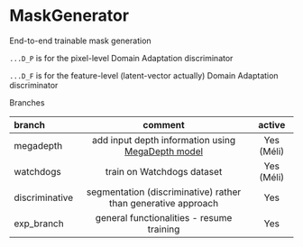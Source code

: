 # MaskGenerator
End-to-end trainable mask generation


`...D_P` is for the pixel-level Domain Adaptation discriminator

`...D_F` is for the feature-level (latent-vector actually) Domain Adaptation discriminator

Branches

|branch|comment|active|
|:-----|:-----:|:-:|
|megadepth|add input depth information using [MegaDepth model](https://github.com/cc-ai/height_estimation/tree/master/src/MegaDepth) |Yes (Méli)|
|watchdogs|train on Watchdogs dataset| Yes (Méli)|
|discriminative|segmentation (discriminative) rather than generative approach| Yes|
|exp_branch| general functionalities - resume training| Yes|

